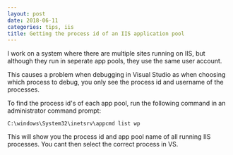 ```yaml
---
layout: post
date: 2018-06-11
categories: tips, iis
title: Getting the process id of an IIS application pool
---
```


I work on a system where there are multiple sites running on IIS, but although they run in seperate app pools, they use the same user account.

This causes a problem when debugging in Visual Studio as when choosing which process to debug, you only see the process id and username of the processes.

To find the process id's of each app pool, run the following command in an administrator command prompt:

```
C:\windows\System32\inetsrv\appcmd list wp
```

This will show you the process id and app pool name of all running IIS processes. You cant then select the correct process in VS.